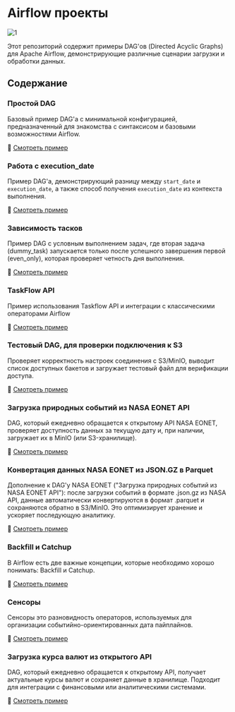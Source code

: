 # Airflow проекты

![1](https://github.com/user-attachments/assets/33bdc75a-4409-4aa7-9e62-009ab6b8b370)

Этот репозиторий содержит примеры DAG'ов (Directed Acyclic Graphs) для Apache Airflow, демонстрирующие различные сценарии загрузки и обработки данных.

## Содержание

### Простой DAG  
Базовый пример DAG'а с минимальной конфигурацией, предназначенный для знакомства с синтаксисом и базовыми возможностями Airflow.  

🔗 [Смотреть пример](https://github.com/erohin94/de_airflow_project/tree/main/first_dag)

### Работа с execution_date
Пример DAG'а, демонстрирующий разницу между `start_date` и `execution_date`, а также способ получения `execution_date` из контекста выполнения.

🔗 [Смотреть пример](https://github.com/erohin94/de_airflow_project/tree/main/second_dag)

### Зависимость тасков
Пример DAG с условным выполнением задач, где вторая задача (dummy_task) запускается только после успешного завершения первой (even_only), которая проверяет четность дня выполнения.

🔗 [Смотреть пример](https://github.com/erohin94/de_airflow_project/tree/main/dag_with_two_tasks)

### TaskFlow API
Пример использования Taskflow API и интеграции с классическими операторами Airflow

🔗 [Смотреть пример](https://github.com/erohin94/de_airflow_project/tree/main/taskflow_api)

### Тестовый DAG, для проверки подключения к S3  
Проверяет корректность настроек соединения с S3/MinIO, выводит список доступных бакетов и загружает тестовый файл для верификации доступа.  

🔗 [Смотреть пример](https://github.com/erohin94/de_airflow_project/tree/main/test_s3_minio_dag)

### Загрузка природных событий из NASA EONET API
DAG, который ежедневно обращается к открытому API NASA EONET, проверяет доступность данных за текущую дату и, при наличии, загружает их в MinIO (или S3-хранилище).

🔗 [Смотреть пример](https://github.com/erohin94/de_airflow_project/tree/main/eonet_nasa_api_dag)

### Конвертация данных NASA EONET из JSON.GZ в Parquet
Дополнение к DAG'у NASA EONET ("Загрузка природных событий из NASA EONET API"): после загрузки событий в формате .json.gz из NASA API, данные автоматически конвертируются в формат .parquet и сохраняются обратно в S3/MinIO. 
Это оптимизирует хранение и ускоряет последующую аналитику.

🔗 [Смотреть пример](https://github.com/erohin94/de_airflow_project/tree/main/eonet_nasa_data_pipeline)

### Backfill и Catchup
В Airflow есть две важные концепции, которые необходимо хорошо понимать: Backfill и Catchup.

🔗 [Смотреть пример](https://github.com/erohin94/de_airflow_project/tree/main/Backfill%20%D0%B8%20Catchup)


### Сенсоры
Сенсоры это разновидность операторов, используемых для организации событийно-ориентированных дата пайплайнов.

🔗 [Смотреть пример](https://github.com/erohin94/de_airflow_project/tree/main/%D0%A1%D0%B5%D0%BD%D1%81%D0%BE%D1%80%D1%8B)


### Загрузка курса валют из открытого API  
DAG, который ежедневно обращается к открытому API, получает актуальные курсы валют и сохраняет данные в хранилище. Подходит для интеграции с финансовыми или аналитическими системами.  

🔗 [Смотреть пример](https://github.com/erohin94/de_airflow_project/tree/main/taskflow_api)

